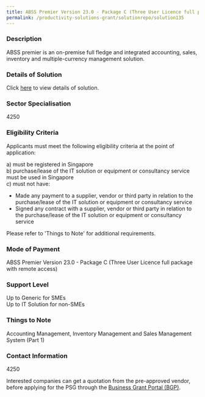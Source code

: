 ```yaml
---
title: ABSS Premier Version 23.0 - Package C (Three User Licence full package with remote access)
permalink: /productivity-solutions-grant/solutionrepo/solution135
---
```


### Description

ABSS premier is an on-premise full fledge and integrated accounting, sales, inventory and multiple-currency management solution.

### Details of Solution

Click <a href='Andre Corporate Pte Ltd' target='_blank' rel='noopener'>here</a> to view details of solution.

### Sector Specialisation

 4250 

### Eligibility Criteria

Applicants must meet the following eligibility criteria at the point of application:

a) must be registered in Singapore <br>
b) purchase/lease of the IT solution or equipment or consultancy service must be used in Singapore <br>
c) must not have:
- Made any payment to a supplier, vendor or third party in relation to the purchase/lease of the IT solution or equipment or consultancy service
- Signed any contract with a supplier, vendor or third party in relation to the purchase/lease of the IT solution or equipment or consultancy service

Please refer to 'Things to Note' for additional requirements.

### Mode of Payment
ABSS Premier Version 23.0 - Package C (Three User Licence full package with remote access)

### Support Level
Up to Generic for SMEs <br>
Up to IT Solution for non-SMEs

### Things to Note
Accounting Management, Inventory Management and Sales Management System (Part 1)

### Contact Information
4250

Interested companies can get a quotation from the pre-approved vendor, before applying for the PSG through the <a target='_blank' rel='noopener' href='https://www.businessgrants.gov.sg/'>Business Grant Portal (BGP)</a>.
